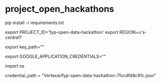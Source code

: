 # project_open_hackathons

pip install -r requirements.txt

export PROJECT_ID='fyp-open-data-hackathon'
export REGION=u's-central1'

export key_path=""

export GOOGLE_APPLICATION_CREDENTIALS=""


import os

credential_path = "Vertexai/fyp-open-data-hackathon-7fccdf48c91c.json"
